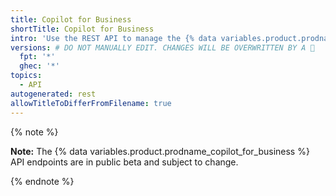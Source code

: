 ```yaml
---
title: Copilot for Business
shortTitle: Copilot for Business
intro: 'Use the REST API to manage the {% data variables.product.prodname_copilot_for_business %} subscription for your organization.'
versions: # DO NOT MANUALLY EDIT. CHANGES WILL BE OVERWRITTEN BY A 🤖
  fpt: '*'
  ghec: '*'
topics:
  - API
autogenerated: rest
allowTitleToDifferFromFilename: true
---
```


{% note %}

**Note:** The {% data variables.product.prodname_copilot_for_business %} API endpoints are in public beta and subject to change.

{% endnote %}

<!-- Content after this section is automatically generated -->
